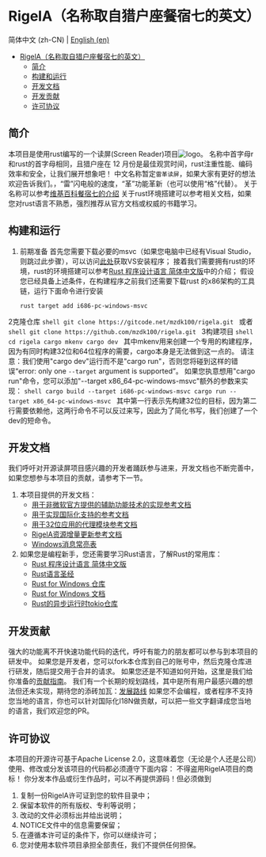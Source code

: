 # RigelA（名称取自猎户座餐宿七的英文）
简体中文 (zh-CN) | [English (en)](README-EN.md)

<!-- TOC -->
* [RigelA（名称取自猎户座餐宿七的英文）](#rigela名称取自猎户座餐宿七的英文)
  * [简介](#简介)
  * [构建和运行](#构建和运行)
  * [开发文档](#开发文档)
  * [开发贡献](#开发贡献)
  * [许可协议](#许可协议)
<!-- TOC -->



## 简介
本项目是使用rust编写的一个读屏(Screen Reader)项目![logo](logo.ico)。
名称中首字母r和rust的首字母相同，且猎户座在 12 月份是最佳观赏时间，rust注重性能、编码效率和安全，让我们展开想象吧！
中文名称暂定`雷革读屏`，如果大家有更好的想法欢迎告诉我们。，“雷”闪电般的速度，“革”功能革新（也可以使用“格”代替）。
关于名称可以参考[维基百科餐宿七的介绍](https://zh.wikipedia.org/wiki/%E5%8F%83%E5%AE%BF%E4%B8%83)
关于rust环境搭建可以参考相关文档，如果您对rust语言不熟悉，强烈推荐从官方文档或权威的书籍学习。


## 构建和运行
1. 前期准备
    首先您需要下载必要的msvc（如果您电脑中已经有Visual Studio，则跳过此步骤），可以访问[此处](https://visualstudio.microsoft.com/zh-hans/downloads/)获取VS安装程序；
    接着我们需要拥有rust的环境，rust的环境搭建可以参考[Rust 程序设计语言 简体中文版](https://kaisery.github.io/trpl-zh-cn)中的介绍；
    假设您已经具备上述条件，在构建程序之前我们还需要下载rust 的x86架构的工具链，运行下面命令进行安装
    ```shell
    rust target add i686-pc-windows-msvc
    ```
2克隆仓库
    ```shell
    git clone https://gitcode.net/mzdk100/rigela.git
    ```
    或者
    ```shell
    git clone https://github.com/mzdk100/rigela.git
    ```
3构建项目
    ```shell
    cd rigela
    cargo mkenv
    cargo dev
    ```
    其中mkenv用来创建一个专用的构建程序，因为有同时构建32位和64位程序的需要，cargo本身是无法做到这一点的。
    请注意：我们使用"cargo dev"运行而不是"cargo run"，否则您将碰到这样的错误“error: only one `--target` argument is supported”。
    如果您执意想用"cargo run"命令，您可以添加"--target x86_64-pc-windows-msvc"额外的参数来实现：
    ```shell
    cargo build --target i686-pc-windows-msvc
    cargo run --target x86_64-pc-windows-msvc
    ```
    其中第一行表示先构建32位的目标，因为第二行需要依赖他，这两行命令不可以反过来写，因此为了简化书写，我们创建了一个dev的短命令。


## 开发文档
我们呼吁对开源读屏项目感兴趣的开发者踊跃参与进来，开发文档也不断完善中，如果您想参与本项目的贡献，请参考下一节。
1. 本项目提供的开发文档：
   - [用于非微软官方提供的辅助功能技术的实现参考文档](a11y/A11Y.md)
   - [用于实现国际化支持的参考文档](I18N.md)
   - [用于32位应用的代理模块参考文档](proxy32/README.md)
   - [RigelA资源增量更新参考文档](resources/README.md)
   - [Windows消息常亮表](WM_REFERENCE.md)
2. 如果您是编程新手，您还需要学习Rust语言，了解Rust的常用库：
   - [Rust 程序设计语言 简体中文版](https://kaisery.github.io/trpl-zh-cn)
   - [Rust语言圣经](https://course.rs/about-book.html)
   - [Rust for Windows 仓库](https://github.com/microsoft/windows-rs)
   - [Rust for Windows 文档](https://microsoft.github.io/windows-docs-rs/)
   - [Rust的异步运行时tokio仓库](https://github.com/tokio-rs/tokio)


## 开发贡献
强大的功能离不开快速功能代码的迭代，呼吁有能力的朋友都可以参与到本项目的研发中。
如果您是开发者，您可以fork本仓库到自己的账号中，然后克隆仓库进行研发，随后提交用于合并的请求。
如果您还是不知道如何开始，这里是我们给你准备的[贡献指南](CONTRIBUTING.md)。
我们有一个长期的规划路线，其中是所有用户最感兴趣的想法但还未实现，期待您的添砖加瓦：[发展路线](https://gitcode.net/mzdk100/rigela/-/issues/1)
如果您不会编程，或者程序不支持您当地的语言，你也可以针对国际化I18N做贡献，可以把一些文字翻译成您当地的语言，我们欢迎您的PR。


## 许可协议
本项目的开源许可基于Apache License 2.0，这意味着您（无论是个人还是公司）使用、修改或分发该项目的代码都必须遵守下面内容：
不得盗用RigelA项目的商标！
你分发本作品或衍生作品时，可以不再提供源码！但必须做到
1. 复制一份RigelA许可证到您的软件目录中；
2. 保留本软件的所有版权、专利等说明；
3. 改动的文件必须标出并给出说明；
4. NOTICE文件中的信息需要保留；
5. 在遵循本许可证的条件下，你可以继续许可；
6. 您对使用本软件项目承担全部责任，我们不提供任何担保。
